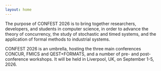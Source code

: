 ```yaml
---
layout: home
---
```

The purpose of CONFEST 2026 is to bring together researchers, developers, and students in computer science, in order to advance the theory of concurrency, the study of stochastic and timed systems, and the application of formal methods to industrial systems. 

CONFEST 2026 is an umbrella, hosting the three main conferences CONCUR, FMICS and QEST+FORMATS, and a number of pre- and post-conference workshops. It will be held in Liverpool, UK, on September 1-5, 2026.

